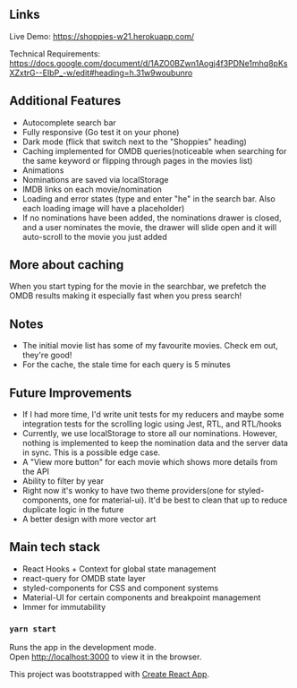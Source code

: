 ## Links
Live Demo: https://shoppies-w21.herokuapp.com/

Technical Requirements: https://docs.google.com/document/d/1AZO0BZwn1Aogj4f3PDNe1mhq8pKsXZxtrG--EIbP_-w/edit#heading=h.31w9woubunro

## Additional Features
* Autocomplete search bar
* Fully responsive (Go test it on your phone)
* Dark mode (flick that switch next to the "Shoppies" heading)
* Caching implemented for OMDB queries(noticeable when searching for the same keyword or flipping through pages in the movies list)
* Animations
* Nominations are saved via localStorage
* IMDB links on each movie/nomination
* Loading and error states (type and enter "he" in the search bar. Also each loading image will have a placeholder)
* If no nominations have been added, the nominations drawer is closed, and a user nominates the movie, the drawer will slide open and it will auto-scroll to the movie you just added 


## More about caching
When you start typing for the movie in the searchbar, we prefetch the OMDB results making it especially fast when you press search!

## Notes
* The initial movie list has some of my favourite movies. Check em out, they're good!
* For the cache, the stale time for each query is 5 minutes

## Future Improvements
* If I had more time, I'd write unit tests for my reducers and maybe some integration tests for the scrolling logic using Jest, RTL, and RTL/hooks
* Currently, we use localStorage to store all our nominations. However, nothing is implemented to keep the nomination data and the server data in sync. This is a possible edge case.
* A "View more button" for each movie which shows more details from the API
* Ability to filter by year 
* Right now it's wonky to have two theme providers(one for styled-components, one for material-ui). It'd be best to clean that up to reduce duplicate logic in the future
* A better design with more vector art

## Main tech stack
* React Hooks + Context for global state management
* react-query for OMDB state layer
* styled-components for CSS and component systems
* Material-UI for certain components and breakpoint management 
* Immer for immutability

### `yarn start`
Runs the app in the development mode.<br />
Open [http://localhost:3000](http://localhost:3000) to view it in the browser.

This project was bootstrapped with [Create React App](https://github.com/facebook/create-react-app).